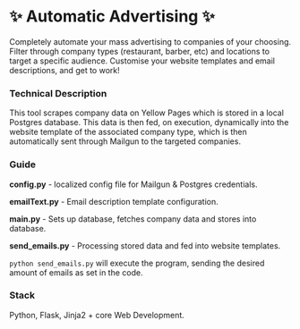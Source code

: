 # ✨ Automatic Advertising ✨
Completely automate your mass advertising to companies of your choosing. Filter through company types (restaurant, barber, etc) and locations to target a specific audience. Customise your website templates and email descriptions, and get to work!

### Technical Description
This tool scrapes company data on Yellow Pages which is stored in a local Postgres database. This data is then fed, on execution, dynamically into the website template of the associated company type, which is then automatically sent through Mailgun to the targeted companies. 

### Guide
**config.py** - localized config file for Mailgun & Postgres credentials.

**emailText.py** - Email description template configuration.

**main.py** - Sets up database, fetches company data and stores into database.

**send_emails.py** - Processing stored data and fed into website templates. 

```python send_emails.py``` will execute the program, sending the desired amount of emails as set in the code.

### Stack
Python, Flask, Jinja2 + core Web Development.
